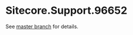 # Sitecore.Support.96652

See [master branch](https://github.com/sitecoresupport/Sitecore.Support.96652) for details.